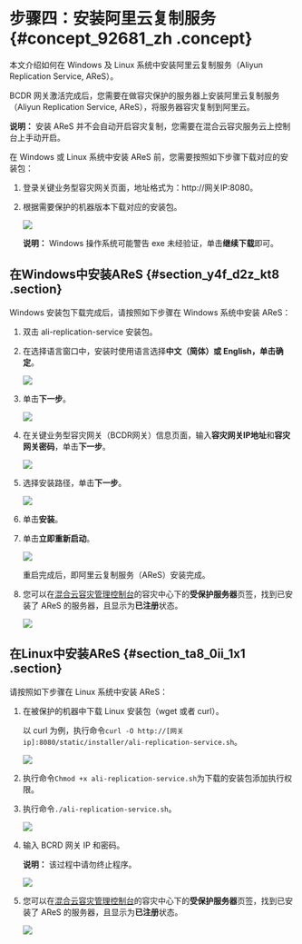 # 步骤四：安装阿里云复制服务 {#concept_92681_zh .concept}

本文介绍如何在 Windows 及 Linux 系统中安装阿里云复制服务（Aliyun Replication Service, AReS）。

BCDR 网关激活完成后，您需要在做容灾保护的服务器上安装阿里云复制服务（Aliyun Replication Service, AReS），将服务器容灾复制到阿里云。

**说明：** 安装 AReS 并不会自动开启容灾复制，您需要在混合云容灾服务云上控制台上手动开启。

在 Windows 或 Linux 系统中安装 AReS 前，您需要按照如下步骤下载对应的安装包：

1.  登录关键业务型容灾网关页面，地址格式为：http://网关IP:8080。
2.  根据需要保护的机器版本下载对应的安装包。

    ![](images/47197_zh-CN.tif)

    **说明：** Windows 操作系统可能警告 exe 未经验证，单击**继续下载**即可。


## 在Windows中安装AReS {#section_y4f_d2z_kt8 .section}

Windows 安装包下载完成后，请按照如下步骤在 Windows 系统中安装 AReS：

1.  双击 ali-replication-service 安装包。
2.  在选择语言窗口中，安装时使用语言选择**中文（简体）**或 **English**，单击**确定**。

    ![](http://static-aliyun-doc.oss-cn-hangzhou.aliyuncs.com/assets/img/64155/155805656333670_zh-CN.png)

3.  单击**下一步**。

    ![](http://static-aliyun-doc.oss-cn-hangzhou.aliyuncs.com/assets/img/64155/155805656333672_zh-CN.png)

4.  在关键业务型容灾网关（BCDR网关）信息页面，输入**容灾网关IP地址**和**容灾网关密码**，单击**下一步**。

    ![](http://static-aliyun-doc.oss-cn-hangzhou.aliyuncs.com/assets/img/64155/155805656333673_zh-CN.png)

5.  选择安装路径，单击**下一步**。

    ![](http://static-aliyun-doc.oss-cn-hangzhou.aliyuncs.com/assets/img/64155/155805656333676_zh-CN.jpg)

6.  单击**安装**。
7.  单击**立即重新启动**。

    ![](http://static-aliyun-doc.oss-cn-hangzhou.aliyuncs.com/assets/img/64155/155805656333678_zh-CN.jpg)

    重启完成后，即阿里云复制服务（AReS）安装完成。

8.  您可以在[混合云容灾管理控制台](https://hdr.console.aliyun.com)的容灾中心下的**受保护服务器**页签，找到已安装了 AReS 的服务器，且显示为**已注册**状态。

    ![](http://static-aliyun-doc.oss-cn-hangzhou.aliyuncs.com/assets/img/64155/155805656333683_zh-CN.jpg)


## 在Linux中安装AReS {#section_ta8_0ii_1x1 .section}

请按照如下步骤在 Linux 系统中安装 AReS：

1.  在被保护的机器中下载 Linux 安装包（wget 或者 curl）。

    以 curl 为例，执行命令`curl -O http://[网关ip]:8080/static/installer/ali-replication-service.sh`。

    ![](images/47201_zh-CN.tif)

2.  执行命令`Chmod +x ali-replication-service.sh`为下载的安装包添加执行权限。
3.  执行命令`./ali-replication-service.sh`。

    ![](images/47202_zh-CN.tif)

4.  输入 BCRD 网关 IP 和密码。

    **说明：** 该过程中请勿终止程序。

    ![](http://static-aliyun-doc.oss-cn-hangzhou.aliyuncs.com/assets/img/64155/155805656447207_zh-CN.jpg)

5.  您可以在[混合云容灾管理控制台](https://hdr.console.aliyun.com)的容灾中心下的**受保护服务器**页签，找到已安装了 AReS 的服务器，且显示为**已注册**状态。

    ![](http://static-aliyun-doc.oss-cn-hangzhou.aliyuncs.com/assets/img/64155/155805656447209_zh-CN.jpg)


